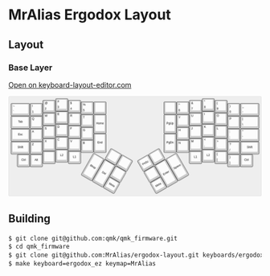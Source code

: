 # MrAlias Ergodox Layout

## Layout

### Base Layer

[Open on keyboard-layout-editor.com](https://www.keyboard-layout-editor.com/#/gists/a582a0c7562feb6d4b5038a9dcafc170)

![Base Layer](./images/base-layer.png)

## Building

```bash
$ git clone git@github.com:qmk/qmk_firmware.git
$ cd qmk_firmware
$ git clone git@github.com:MrAlias/ergodox-layout.git keyboards/ergodox_ez/keymaps/MrAlias
$ make keyboard=ergodox_ez keymap=MrAlias
```
